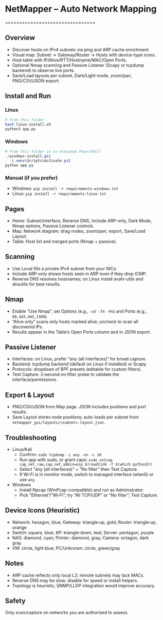# NetMapper – Auto Network Mapping
================================

## Overview

- Discover hosts on IPv4 subnets via ping and ARP cache enrichment.
- Visual map: Subnet → Gateway/Router → Hosts with device-type icons.
- Host table with IP/Alive/RTT/Hostname/MAC/Open Ports.
- Optional Nmap scanning and Passive Listener (Scapy or tcpdump backend) to observe live ports.
- Save/Load layouts per subnet, Dark/Light mode, zoom/pan, PNG/CSV/JSON export.

## Install and Run

### Linux

```bash
# From this folder
bash linux-install.sh
python3 app.py
```

### Windows

```powershell
# From this folder in an elevated PowerShell
./windows-install.ps1
. .\.venv\Scripts\Activate.ps1
python app.py
```

### Manual (if you prefer)

- Windows: `pip install -r requirements-windows.txt`
- Linux: `pip install -r requirements-linux.txt`

## Pages

- Home: Subnet/interface, Reverse DNS, Include ARP-only, Dark Mode, Nmap options, Passive Listener controls.
- Map: Network diagram; drag nodes, zoom/pan, export, Save/Load Layout.
- Table: Host list and merged ports (Nmap + passive).

## Scanning

- Use Local fills a private IPv4 subnet from your NICs.
- Include ARP-only shows hosts seen in ARP even if they drop ICMP.
- Reverse DNS resolves hostnames; on Linux install avahi-utils and dnsutils for best results.

## Nmap

- Enable “Use Nmap”, set Options (e.g., `-sV -T4 -Pn`) and Ports (e.g., `80,443,445,3389`).
- “Alive only” scans only hosts marked alive; uncheck to scan all discovered IPs.
- Results appear in the Table’s Open Ports column and in JSON export.

## Passive Listener

- Interfaces: on Linux, prefer “any (all interfaces)” for broad capture.
- Backend: tcpdump backend (default on Linux if installed) or Scapy.
- Protocols: dropdown of BPF presets (editable for custom filters).
- Test Capture: 2‑second no‑filter probe to validate the interface/permissions.

## Export & Layout

- PNG/CSV/JSON from Map page. JSON includes positions and port results.
- Save Layout stores node positions; auto-loads per subnet from `netmapper_gui/layouts/<subnet>.layout.json`.

## Troubleshooting

- Linux/Kali
  - Confirm: `sudo tcpdump -i any -nn -c 10`
  - Run app with sudo, or grant caps: `sudo setcap cap_net_raw,cap_net_admin=eip $(readlink -f $(which python3))`
  - Select “any (all interfaces)” + “No filter” then Test Capture.
  - If Wi‑Fi is in monitor mode, switch to managed interface (wlan0) or use `any`.
- Windows
  - Install Npcap (WinPcap-compatible) and run as Administrator.
  - Pick “Ethernet”/“Wi‑Fi”; try “All TCP/UDP” or “No filter”; Test Capture.

## Device Icons (Heuristic)

- Network: hexagon, blue; Gateway: triangle‑up, gold; Router: triangle‑up, orange
- Switch: square, blue; AP: triangle‑down, teal; Server: pentagon, purple
- NAS: diamond, cyan; Printer: diamond, gray; Camera: octagon, dark gray
- VM: circle, light blue; PC/Unknown: circle, green/gray

## Notes

- ARP cache reflects only local L2; remote subnets may lack MACs.
- Reverse DNS may be slow; disable for speed or install helpers.
- Topology is heuristic; SNMP/LLDP integration would improve accuracy.

## Safety

Only scan/capture on networks you are authorized to assess.
